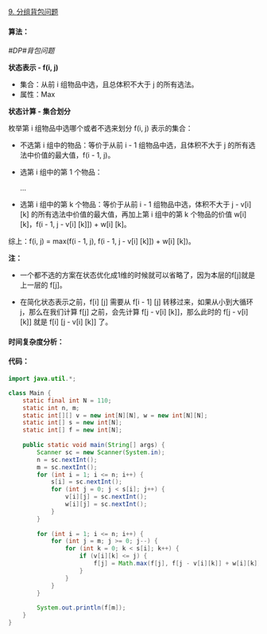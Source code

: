 [9. 分组背包问题](https://www.acwing.com/problem/content/9/)

#### 算法：

*#DP#背包问题*

**状态表示 - f(i, j)**

- 集合：从前 i 组物品中选，且总体积不大于 j 的所有选法。
- 属性：Max

**状态计算 - 集合划分**

枚举第 i 组物品中选哪个或者不选来划分 f(i, j) 表示的集合：

- 不选第 i 组中的物品：等价于从前 i - 1 组物品中选，且体积不大于 j 的所有选法中价值的最大值，f(i - 1, j)。

- 选第 i 组中的第 1 个物品：

  ...

- 选第 i 组中的第 k 个物品：等价于从前 i - 1 组物品中选，体积不大于 j - v[i] [k] 的所有选法中价值的最大值，再加上第 i 组中的第 k 个物品的价值 w[i] [k]，f(i - 1, j - v[i] [k]]) + w[i] [k]。

综上：f(i, j) = max(f(i - 1, j), f(i - 1, j - v[i] [k]]) + w[i] [k])。

**注：**

- 一个都不选的方案在状态优化成1维的时候就可以省略了，因为本层的f[j]就是上一层的 f[j]。

- 在简化状态表示之前，f[i] [j] 需要从 f[i - 1] [j] 转移过来，如果从小到大循环j，那么在我们计算 f[j] 之前，会先计算 f[j - v[i] [k]]，那么此时的 f[j - v[i] [k]] 就是 f[i] [j - v[i] [k]] 了。

#### 时间复杂度分析：



#### 代码：

```java
import java.util.*;

class Main {
    static final int N = 110;
    static int n, m;
    static int[][] v = new int[N][N], w = new int[N][N];
    static int[] s = new int[N];
    static int[] f = new int[N];
    
    public static void main(String[] args) {
        Scanner sc = new Scanner(System.in);
        n = sc.nextInt();
        m = sc.nextInt();
        for (int i = 1; i <= n; i++) {
            s[i] = sc.nextInt();
            for (int j = 0; j < s[i]; j++) {
                v[i][j] = sc.nextInt();
                w[i][j] = sc.nextInt();
            }
        }
        
        for (int i = 1; i <= n; i++) {
            for (int j = m; j >= 0; j--) {
                for (int k = 0; k < s[i]; k++) {
                    if (v[i][k] <= j) {
                        f[j] = Math.max(f[j], f[j - v[i][k]] + w[i][k]);
                    }
                }
            }
        }
        
        System.out.println(f[m]);
    }
}
```

